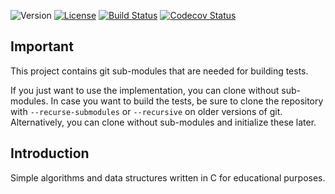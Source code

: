 ![Version](https://img.shields.io/badge/version-0.3.0-blue.svg)
[![License](https://img.shields.io/badge/license-MIT_License-blue.svg?style=flat)](LICENSE)
[![Build Status](https://travis-ci.org/karel-burda/algorithms.svg?branch=develop)](https://travis-ci.org/karel-burda/algorithms)
[![Codecov Status](https://codecov.io/gh/karel-burda/algorithms/branch/develop/graph/badge.svg)](https://codecov.io/gh/karel-burda/algorithms/branch/develop)

## Important
This project contains git sub-modules that are needed for building tests.

If you just want to use the implementation, you can clone without sub-modules. In case you want to build the tests, be sure to clone the repository
with `--recurse-submodules` or `--recursive` on older versions of git. Alternatively, you can clone without sub-modules and initialize these later.

## Introduction
Simple algorithms and data structures written in C for educational purposes.
